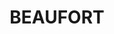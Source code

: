 ---
lastmod: '2025-04-06T06:05:21+00:00'
latitude: -23.45669256
layout: suburb
longitude: 146.8813039
postcode: '4724'
state: QLD
title: BEAUFORT
url: /qld/beaufort/
---
